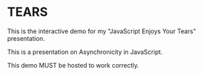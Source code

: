 # TEARS

This is the interactive demo for my "JavaScript Enjoys Your Tears" presentation.

This is a presentation on Asynchronicity in JavaScript.

This demo MUST be hosted to work correctly.
